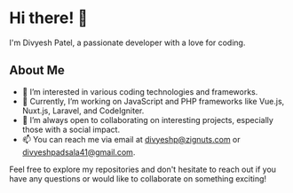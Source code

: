 # Hi there! 👋

I'm Divyesh Patel, a passionate developer with a love for coding. 

## About Me
- 👀 I’m interested in various coding technologies and frameworks.
- 🌱 Currently, I’m working on JavaScript and PHP frameworks like Vue.js, Nuxt.js, Laravel, and CodeIgniter.
- 💞️ I’m always open to collaborating on interesting projects, especially those with a social impact.
- 📫 You can reach me via email at divyeshp@zignuts.com or divyeshpadsala41@gmail.com.

Feel free to explore my repositories and don't hesitate to reach out if you have any questions or would like to collaborate on something exciting!

<!---
divyesh-zignuts/divyesh-zignuts is a ✨ special ✨ repository because its `README.md` (this file) appears on your GitHub profile.
You can click the Preview link to take a look at your changes.
--->
